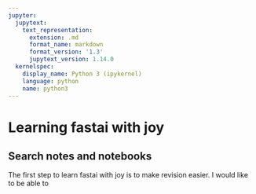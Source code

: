 ```yaml
---
jupyter:
  jupytext:
    text_representation:
      extension: .md
      format_name: markdown
      format_version: '1.3'
      jupytext_version: 1.14.0
  kernelspec:
    display_name: Python 3 (ipykernel)
    language: python
    name: python3
---
```


# Learning fastai with joy


## Search notes and notebooks


The first step to learn fastai with joy is to make revision easier. I would like to be able to 

```python

```
